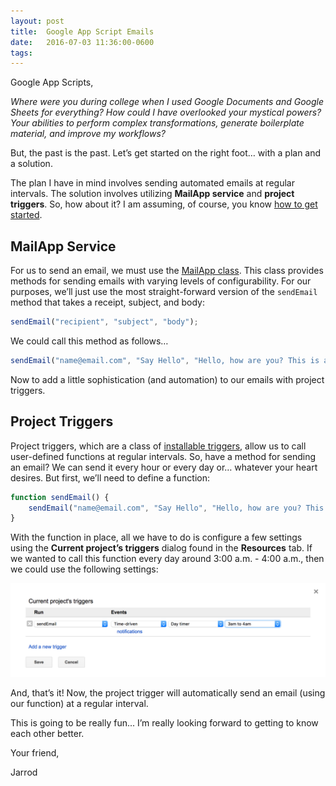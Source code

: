 ```yaml
---
layout: post
title:  Google App Script Emails
date:   2016-07-03 11:36:00-0600
tags:	
---
```


Google App Scripts, 

*Where were you during college when I used Google Documents and Google Sheets for everything? How could I have overlooked your mystical powers? Your abilities to perform complex transformations, generate boilerplate material, and improve my workflows?*

But, the past is the past. Let’s get started on the right foot… with a plan and a solution.

The plan I have in mind involves sending automated emails at regular intervals. The solution involves utilizing **MailApp service** and **project triggers**. So, how about it? I am assuming, of course, you know [how to get started](https://developers.google.com/apps-script/overview).

## MailApp Service

For us to send an email, we must use the [MailApp class](https://developers.google.com/apps-script/reference/mail/mail-app). This class provides methods for sending emails with varying levels of configurability. For our purposes, we’ll just use the most straight-forward version of the `sendEmail` method that takes a receipt, subject, and body:

```javascript
sendEmail("recipient", "subject", "body");
```

We could call this method as follows…

```javascript
sendEmail("name@email.com", "Say Hello", "Hello, how are you? This is an automated email from my Google Sheet.");
```

Now to add a little sophistication (and automation) to our emails with project triggers.

## Project Triggers

Project triggers, which are a class of [installable triggers](https://developers.google.com/apps-script/guides/triggers/installable), allow us to call user-defined functions at regular intervals. So, have a method for sending an email? We can send it every hour or every day or… whatever your heart desires. But first, we’ll need to define a function:

```javascript
function sendEmail() {
    sendEmail("name@email.com", "Say Hello", "Hello, how are you? This is an automated email from my Google Sheet.");
}
```

With the function in place, all we have to do is configure a few settings using the **Current project’s triggers** dialog found in the **Resources** tab. If we wanted to call this function every day around 3:00 a.m. - 4:00 a.m., then we could use the following settings:

![Google App Script - Project Triggers](https://github.com/jarrodparkes/images/blob/master/gas-project-triggers.png?raw=true "Project Triggers")

And, that’s it! Now, the project trigger will automatically send an email (using our function) at a regular interval.

This is going to be really fun... I’m really looking forward to getting to know each other better.

Your friend,

Jarrod